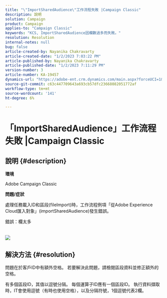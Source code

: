 ```yaml
---
title: "\"ImportSharedAudience\"工作流程失敗 |Campaign Classic"
description: 說明
solution: Campaign
product: Campaign
applies-to: "Campaign Classic"
keywords: "KCS, ImportSharedAudience因欄數過多而失敗。"
resolution: Resolution
internal-notes: null
bug: false
article-created-by: Nayanika Chakravarty
article-created-date: "1/2/2023 7:03:22 PM"
article-published-by: Nayanika Chakravarty
article-published-date: "1/2/2023 7:11:29 PM"
version-number: 3
article-number: KA-19457
dynamics-url: "https://adobe-ent.crm.dynamics.com/main.aspx?forceUCI=1&pagetype=entityrecord&etn=knowledgearticle&id=082c481f-d08a-ed11-81ac-6045bd006c82"
source-git-commit: c63c447709643a693cb57dfc23668082051772af
workflow-type: tm+mt
source-wordcount: '141'
ht-degree: 6%

---
```


# 「ImportSharedAudience」工作流程失敗 |Campaign Classic

## 說明 {#description}


<b>環境</b>

Adobe Campaign Classic

<b>問題/症狀</b>

處理任務載入ID和區段(fileImport)時，工作流程例項「從Adobe Experience Cloud匯入對象」(importSharedAudience)發生錯誤。

錯誤：欄太多
<br> <br><br>![](https://adobe.sharepoint.com/sites/D365EntAttachments/account/604485c9-a5ed-e811-a94a-000d3a34e4b0/incident/E-000185882/Fileimport%20Error.png)

## 解決方法 {#resolution}


問題在於客戶ID中有額外空格。 若要解決此問題，請檢閱區段資料並修正額外的空格。

有多個區段ID，其值以逗號分隔。 每個運算子ID應有一個區段ID。 執行資料擷取時，IT會使用逗號（有時也使用空格），以及分隔符號，1個逗號代表2欄。
